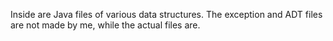 Inside are Java files of various data structures. The exception and ADT files are not made by me, while the actual files are.
